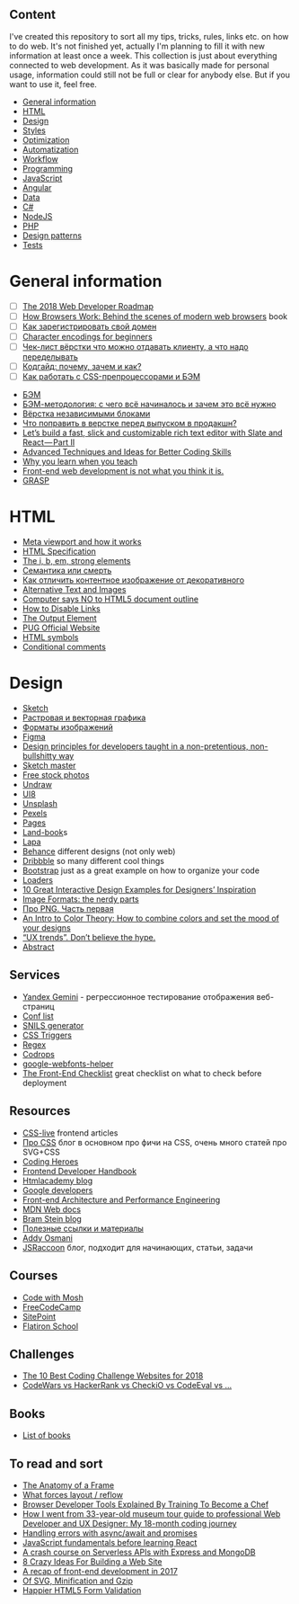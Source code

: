 ## Content
I've created this repository to sort all my tips, tricks, rules, links etc. on how to do web. It's not finished yet, actually I'm planning to fill it with new information at least once a week.
This collection is just about everything connected to web development. As it was basically made for personal usage, information could still not be full or clear for anybody else. But if you want to use it, feel free.
- [General information](#general-information)
- [HTML](#html)
- [Design](#design)
- [Styles](./content/styles.md)
- [Optimization](./content/optimization.md)
- [Automatization](./content/automatization.md)
- [Workflow](./content/workflow.md)
- [Programming](./content/programming.md)
- [JavaScript](./content/javascript.md)
- [Angular](./content/angular.md)
- [Data](./content/data.md)
- [C#](./content/c-sharp.md)
- [NodeJS](./content/nodejs.md)
- [PHP](./content/php.md)
- [Design patterns](./content/desing-patterns.md)
- [Tests](./content/tests.md)

# General information
- [ ] [The 2018 Web Developer Roadmap](https://codeburst.io/the-2018-web-developer-roadmap-826b1b806e8d)
- [ ] [How Browsers Work: Behind the scenes of modern web browsers](https://www.html5rocks.com/en/tutorials/internals/howbrowserswork/) book
- [ ] [Как зарегистрировать свой домен](https://htmlacademy.ru/blog/48-how-to-register-domain)
- [ ] [Character encodings for beginners](https://www.w3.org/International/questions/qa-what-is-encoding)
- [ ] [Чек-лист вёрстки  что можно отдавать клиенту, а что надо переделывать](https://habrahabr.ru/post/114256/)
- [ ] [Кодгайд: почему, зачем и как?](https://htmlacademy.ru/blog/62-codeguide-why-what-and-how)
- [ ] [Как работать с CSS-препроцессорами и БЭМ](http://nicothin.github.io/idiomatic-pre-CSS/)
- [БЭМ](https://ru.bem.info/)
- [БЭМ-методология: с чего всё начиналось и зачем это всё нужно](https://habr.com/company/yandex/blog/276035/)
- [Вёрстка независимыми блоками](https://noteskeeper.ru/527/)
- [Что поправить в верстке перед выпуском в продакшн?](http://arinagavrilova.ru/skills-up/frontend/chto-popravit-v-verstke-pered-vypuskom-v-prodakshn/)
- [Let’s build a fast, slick and customizable rich text editor with Slate and React — Part II](https://medium.com/@wesharehoodies/lets-build-a-fast-slick-and-customizable-rich-text-editor-with-slate-and-react-part-ii-3d3908d89664)
- [Advanced Techniques and Ideas for Better Coding Skills](https://medium.com/@maladdinsayed/advanced-techniques-and-ideas-for-better-coding-skills-d632e9f9675)
- [Why you learn when you teach](https://medium.freecodecamp.org/why-you-learn-when-you-teach-d722e9b95902)
- [Front-end web development is not what you think it is.](https://dev.to/munamohamed94/front-end-web-development-is-not-what-you-think-it-is-1ib)
- [GRASP](https://ru.wikipedia.org/wiki/GRASP)

# HTML
- [Meta viewport and how it works](https://itchief.ru/lessons/html-and-css/meta-viewport-how-it-works)
- [HTML Specification](https://www.w3.org/TR/html5/)
- [The i, b, em, strong elements](http://html5doctor.com/i-b-em-strong-element/)
- [Семантика или смерть](https://events.yandex.ru/lib/talks/1520/)
- [Как отличить контентное изображение от декоративного](https://htmlacademy.ru/blog/153-content-or-decor-img)
- [Alternative Text and Images](https://bitsofco.de/alternative-text-and-images/)
- [Computer says NO to HTML5 document outline](http://html5doctor.com/computer-says-no-to-html5-document-outline/)
- [How to Disable Links](https://css-tricks.com/how-to-disable-links/)
- [The Output Element](https://css-tricks.com/the-output-element/)
- [PUG Official Website](https://pugjs.org/api/getting-started.html)
- [HTML symbols](https://dev.w3.org/html5/html-author/charref)
- [Conditional comments](http://xiper.net/collect/html-and-css-tricks/css-tricks/uslovnie-commentarii)

# Design
- [Sketch](https://www.sketchapp.com/)
- [Растровая и векторная графика](https://htmlacademy.ru/blog/111-rastr-vector)
- [Форматы изображений](https://htmlacademy.ru/blog/113-image-formats)
- [Figma](https://www.figma.com/)
- [Design principles for developers taught in a non-pretentious, non-bullshitty way](https://designacademy.io/)
- [Sketch master](http://sketchmaster.com/)
- [Free stock photos](https://www.pexels.com/)
- [Undraw](https://undraw.co/)
- [UI8](https://ui8.net/?rel=leda)
- [Unsplash](https://unsplash.com/)
- [Pexels](https://www.pexels.com/)
- [Pages](https://www.pages.xyz/)
- [Land-book](https://land-book.com/)s
- [Lapa](https://www.lapa.ninja/)
- [Behance](https://www.behance.net/) different designs (not only web)
- [Dribbble](https://dribbble.com/) so many different cool things
- [Bootstrap](http://getbootstrap.com/) just as a great example on how to organize your code
- [Loaders](https://codepen.io/anon/pen/zZBBYM)
- [10 Great Interactive Design Examples for Designers’ Inspiration](https://blog.prototypr.io/10-great-interactive-design-examples-for-designers-inspiration-147f5c68d866)
- [Image Formats: the nerdy parts](https://speakerdeck.com/lara/image-formats-the-nerdy-parts)
- [Про PNG. Часть первая](https://www.artlebedev.ru/technogrette/img/png-1/)
- [An Intro to Color Theory: How to combine colors and set the mood of your designs](https://medium.freecodecamp.org/an-intro-to-color-theory-how-to-combine-colors-and-set-the-mood-of-your-designs-79bf5a45b3d)
- [“UX trends”. Don’t believe the hype.](https://blog.prototypr.io/ux-trends-dont-believe-the-hype-f4334dfbc2f0)
- [Abstract](https://www.goabstract.com/)


## Services
- [Yandex Gemini](https://tech.yandex.ru/gemini/) - регрессионное тестирование отображения веб-страниц
- [Conf list](https://confs.tech/javascript)
- [SNILS generator](https://ortex.github.io/snils-generator/)
- [CSS Triggers](https://csstriggers.com/)
- [Regex](https://regex101.com/)
- [Codrops](https://tympanus.net/codrops/)
- [google-webfonts-helper](https://google-webfonts-helper.herokuapp.com/fonts)
- [The Front-End Checklist](https://frontendchecklist.io/) great checklist on what to check before deployment
## Resources
- [CSS-live](http://css-live.ru/) frontend articles
- [Про CSS](http://css.yoksel.ru/) блог в основном про фичи на CSS, очень много статей про SVG+CSS
- [Coding Heroes](https://codingheroes.io/resources/)
- [Frontend Developer Handbook](https://frontendmasters.com/books/front-end-handbook/2017/)
- [Htmlacademy blog](https://htmlacademy.ru/blog)
- [Google developers](https://developers.google.com/)
- [Front-end Architecture and Performance Engineering](https://csswizardry.com/)
- [MDN Web docs](https://developer.mozilla.org/en-US/)
- [Bram Stein blog](https://www.bramstein.com/)
- [Полезные ссылки и материалы](http://forum.academy/t/topic/378)
- [Addy Osmani](https://addyosmani.com/)
- [JSRaccoon](http://jsraccoon.ru/) блог, подходит для начинающих, статьи, задачи
## Courses
- [Code with Mosh](https://codewithmosh.teachable.com/)
- [FreeCodeCamp](https://www.freecodecamp.org/)
- [SitePoint](https://www.sitepoint.com/)
- [Flatiron School](https://flatironschool.com/)
## Challenges
- [The 10 Best Coding Challenge Websites for 2018](https://medium.com/coderbyte/the-10-best-coding-challenge-websites-for-2018-12b57645b654)
- [CodeWars vs HackerRank vs CheckiO vs CodeEval vs ...](https://www.reddit.com/r/learnpython/comments/41wokm/codewars_vs_hackerrank_vs_checkio_vs_codeeval_vs/)
## Books
- [List of books](https://learn.javascript.ru/books)
## To read and sort
- [The Anatomy of a Frame](https://aerotwist.com/blog/the-anatomy-of-a-frame/)
- [What forces layout / reflow](https://gist.github.com/paulirish/5d52fb081b3570c81e3a)
- [Browser Developer Tools Explained By Training To Become a Chef](https://medium.freecodecamp.org/browser-developer-tools-explained-by-training-to-become-a-chef-edfaa82b740c)
- [How I went from 33-year-old museum tour guide to professional Web Developer and UX Designer: My 18-month coding journey](https://medium.freecodecamp.org/the-post-i-hoped-to-write-for-18-months-2902d074f5ba)
- [Handling errors with async/await and promises](https://medium.com/@cvitullo/handling-errors-with-async-await-and-promises-cd2fea534f08)
- [JavaScript fundamentals before learning React](https://www.robinwieruch.de/javascript-fundamentals-react-requirements/)
- [A crash course on Serverless APIs with Express and MongoDB](https://hackernoon.com/a-crash-course-on-serverless-apis-with-express-and-mongodb-77774f7730fe)
- [8 Crazy Ideas For Building a Web Site](https://medium.com/@kevink/8-crazy-ideas-for-building-a-web-site-a25b3f69c517)
- [A recap of front-end development in 2017](https://levelup.gitconnected.com/a-recap-of-front-end-development-in-2017-7072ce99e727)
- [Of SVG, Minification and Gzip](https://blog.usejournal.com/of-svg-minification-and-gzip-21cd26a5d007)
- [Happier HTML5 Form Validation](https://daverupert.com/2017/11/happier-html5-forms/)